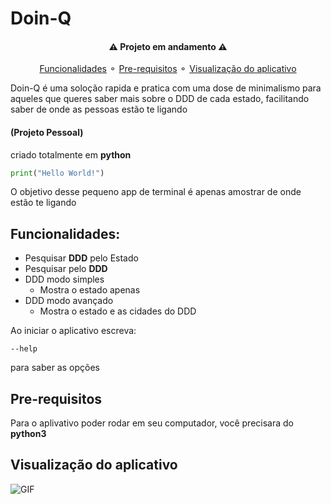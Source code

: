 # Doin-Q
<h4 align="center">
   ⚠ Projeto em andamento ⚠
</h4>

<p align="center">
<a href="#funcionalidades">Funcionalidades</a> ⚬
<a href="#pre-requisitos">Pre-requisitos</a> ⚬
<a href="#visualização-do-aplicativo">Visualização do aplicativo</a>

Doin-Q é uma soloção rapida e pratica com  uma dose de minimalismo para aqueles que queres saber mais
sobre o DDD de cada estado, facilitando saber de onde as pessoas estão te ligando
#### (Projeto Pessoal)

criado totalmente em **python**

```python
print("Hello World!")
```

O objetivo desse pequeno app de terminal é apenas amostrar de onde estão te ligando

## Funcionalidades:
- Pesquisar **DDD** pelo Estado
- Pesquisar pelo **DDD**
- DDD modo simples
    - Mostra o estado apenas
- DDD modo avançado
    - Mostra o estado e as cidades do DDD

Ao iniciar o aplicativo escreva: 
```
--help
```
para saber as opções

## Pre-requisitos

Para o aplivativo poder rodar em seu computador, você precisara do **python3** 

## Visualização do aplicativo

![GIF](Doin-Q_Apresenta%C3%A7%C3%A3o.gif)